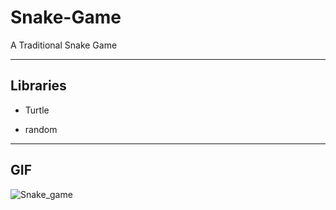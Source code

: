 # Snake-Game
A Traditional Snake Game

-------

## Libraries

<!-- UL -->

* Turtle

* random

------

## GIF

<!-- Images -->
![Snake_game](https://media.giphy.com/media/TLmC4upGPpyE8LPE0m/giphy.gif)
